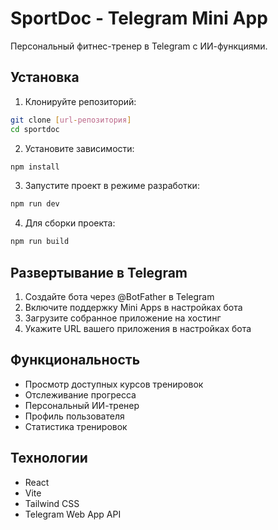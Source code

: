 # SportDoc - Telegram Mini App

Персональный фитнес-тренер в Telegram с ИИ-функциями.

## Установка

1. Клонируйте репозиторий:
```bash
git clone [url-репозитория]
cd sportdoc
```

2. Установите зависимости:
```bash
npm install
```

3. Запустите проект в режиме разработки:
```bash
npm run dev
```

4. Для сборки проекта:
```bash
npm run build
```

## Развертывание в Telegram

1. Создайте бота через @BotFather в Telegram
2. Включите поддержку Mini Apps в настройках бота
3. Загрузите собранное приложение на хостинг
4. Укажите URL вашего приложения в настройках бота

## Функциональность

- Просмотр доступных курсов тренировок
- Отслеживание прогресса
- Персональный ИИ-тренер
- Профиль пользователя
- Статистика тренировок

## Технологии

- React
- Vite
- Tailwind CSS
- Telegram Web App API 